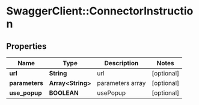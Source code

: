 # SwaggerClient::ConnectorInstruction

## Properties
Name | Type | Description | Notes
------------ | ------------- | ------------- | -------------
**url** | **String** | url | [optional] 
**parameters** | **Array&lt;String&gt;** | parameters array | [optional] 
**use_popup** | **BOOLEAN** | usePopup | [optional] 


